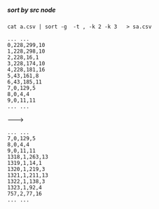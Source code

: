 ##### sort by src node

```cat a.csv | sort -g  -t , -k 2 -k 3   > sa.csv```
```
... ...
0,228,299,10
1,228,298,10
2,228,16,1
3,228,174,10
4,228,181,16
5,43,161,8
6,43,185,11
7,0,129,5
8,0,4,4
9,0,11,11
... ...
```

--->

```
... ...
7,0,129,5
8,0,4,4
9,0,11,11
1318,1,263,13
1319,1,14,1
1320,1,219,3
1321,1,211,13
1322,1,138,3
1323,1,92,4
757,2,77,16
... ...
```
